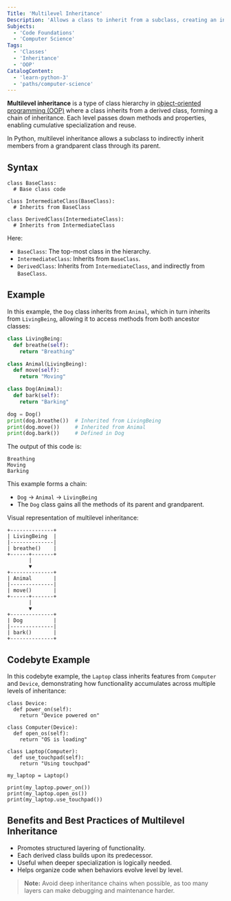 ```yaml
---
Title: 'Multilevel Inheritance'
Description: 'Allows a class to inherit from a subclass, creating an inheritance chain across multiple levels.'
Subjects:
  - 'Code Foundations'
  - 'Computer Science'
Tags:
  - 'Classes'
  - 'Inheritance'
  - 'OOP'
CatalogContent:
  - 'learn-python-3'
  - 'paths/computer-science'
---
```


**Multilevel inheritance** is a type of class hierarchy in [object-oriented programming (OOP)](https://www.codecademy.com/resources/blog/object-oriented-programming) where a class inherits from a derived class, forming a chain of inheritance. Each level passes down methods and properties, enabling cumulative specialization and reuse.

In Python, multilevel inheritance allows a subclass to indirectly inherit members from a grandparent class through its parent.

## Syntax

```pseudo
class BaseClass:
  # Base class code

class IntermediateClass(BaseClass):
  # Inherits from BaseClass

class DerivedClass(IntermediateClass):
  # Inherits from IntermediateClass
```

Here:

- `BaseClass`: The top-most class in the hierarchy.
- `IntermediateClass`: Inherits from `BaseClass`.
- `DerivedClass`: Inherits from `IntermediateClass`, and indirectly from `BaseClass`.

## Example

In this example, the `Dog` class inherits from `Animal`, which in turn inherits from `LivingBeing`, allowing it to access methods from both ancestor classes:

```py
class LivingBeing:
  def breathe(self):
    return "Breathing"

class Animal(LivingBeing):
  def move(self):
    return "Moving"

class Dog(Animal):
  def bark(self):
    return "Barking"

dog = Dog()
print(dog.breathe())  # Inherited from LivingBeing
print(dog.move())     # Inherited from Animal
print(dog.bark())     # Defined in Dog
```

The output of this code is:

```shell
Breathing
Moving
Barking
```

This example forms a chain:

- `Dog` → `Animal` → `LivingBeing`
- The `Dog` class gains all the methods of its parent and grandparent.

Visual representation of multilevel inheritance:

```
+--------------+
| LivingBeing  |
|--------------|
| breathe()    |
+------+-------+
       |
       ▼
+--------------+
| Animal       |
|--------------|
| move()       |
+------+-------+
       |
       ▼
+--------------+
| Dog          |
|--------------|
| bark()       |
+--------------+
```

## Codebyte Example

In this codebyte example, the `Laptop` class inherits features from `Computer` and `Device`, demonstrating how functionality accumulates across multiple levels of inheritance:

```codebyte/python
class Device:
  def power_on(self):
    return "Device powered on"

class Computer(Device):
  def open_os(self):
    return "OS is loading"

class Laptop(Computer):
  def use_touchpad(self):
    return "Using touchpad"

my_laptop = Laptop()

print(my_laptop.power_on())
print(my_laptop.open_os())
print(my_laptop.use_touchpad())
```

## Benefits and Best Practices of Multilevel Inheritance

- Promotes structured layering of functionality.
- Each derived class builds upon its predecessor.
- Useful when deeper specialization is logically needed.
- Helps organize code when behaviors evolve level by level.

> **Note:** Avoid deep inheritance chains when possible, as too many layers can make debugging and maintenance harder.
